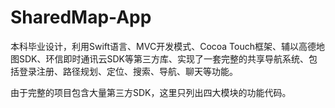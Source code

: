 # SharedMap-App
本科毕业设计，利用Swift语言、MVC开发模式、Cocoa Touch框架、辅以高德地图SDK、环信即时通讯云SDK等第三方库、实现了一套完整的共享导航系统、包括登录注册、路径规划、定位、搜索、导航、聊天等功能。

由于完整的项目包含大量第三方SDK，这里只列出四大模块的功能代码。
